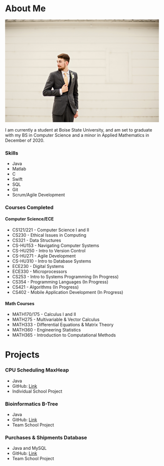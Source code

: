# About Me

![Picture of Geoffrey](121.jpg)

I am currently a student at Boise State University, and am set to graduate with my BS in Computer Science and a minor in Applied Mathematics in December of 2020.

### Skills
* Java
* Matlab
* C
* Swift
* SQL
* Git
* Scrum/Agile Development

### Courses Completed
#### Computer Science/ECE
* CS121/221 - Computer Science I and II
* CS230 - Ethical Issues in Computing
* CS321 - Data Structures
* CS-HU153 - Navigating Computer Systems
* CS-HU250 - Intro to Version Control
* CS-HU271 - Agile Development
* CS-HU310 - Intro to Database Systems
* ECE230 - Digital Systems
* ECE330 - Microprocessors
* CS253 - Intro to Systems Programming (In Progress)
* CS354 - Programming Languages (In Progress)
* CS421 - Algorithms (In Progress)
* CS402 - Mobile Application Development (In Progress)

#### Math Courses
* MATH170/175 - Calculus I and II
* MATH275 - Multivariable & Vector Calculus
* MATH333 - Differential Equations & Matrix Theory
* MATH360 - Engineering Statistics
* MATH365 - Introduction to Computational Methods

# Projects

### CPU Scheduling MaxHeap
* Java
* GitHub: [Link](https://github.com/geoffreymeier/cs321-p2)
* Individual School Project

### Bioinformatics B-Tree
* Java
* GitHub: [Link](https://github.com/geoffreymeier/cs321)
* Team School Project

### Purchases & Shipments Database
* Java and MySQL
* GitHub: [Link](https://github.com/geoffreymeier/cshu310)
* Team School Project
